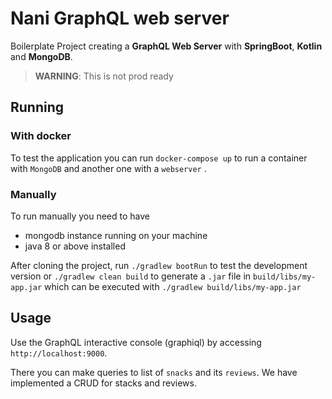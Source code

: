 # Nani GraphQL web server 

Boilerplate Project creating a **GraphQL Web Server** with **SpringBoot**, **Kotlin** and **MongoDB**.

> **WARNING**: This is not prod ready
> 

## Running

### With docker

To test the application you can run `docker-compose up` to run a container with `MongoDB` and another one with a `webserver` .

### Manually

To run manually you need to have
- mongodb instance running on your machine
- java 8 or above installed

After cloning the project, run `./gradlew bootRun` to test the development version or `./gradlew clean build` to generate a `.jar` file in `build/libs/my-app.jar` which can be executed with `./gradlew build/libs/my-app.jar`   


## Usage

Use the GraphQL interactive console (graphiql) by accessing `http://localhost:9000`.

There you can make queries to list of `snacks` and its `reviews`. We have implemented a CRUD for stacks and reviews.

